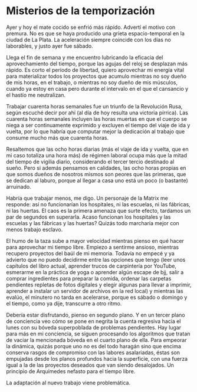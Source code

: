 # Misterios de la temporización


Ayer y hoy el mate cocido se enfrió más rápido. Advertí el motivo con premura.
No es que se haya producido una grieta espacio-temporal en la ciudad de La
Plata. La aceleración siempre coincide con los días no laborables, y justo ayer
fue sábado.

Llega el fin de semana y me encuentro lubricando la eficacia del
aprovechamiento del tiempo, porque las agujas del reloj se desplazan más
rápido. Es corto el período de libertad, quiero aprovechar mi energía
vital para materializar todos los proyectos que acumulo mientras no soy
dueño de mis horas, en el trabajo, o mientras no soy dueño de mis
músculos, cuando ya estoy en casa pero durante el intervalo en el que el
cansancio y el hastío me neutralizan.

Trabajar cuarenta horas semanales fue un triunfo de la Revolución Rusa,
según escuché decir por ahí (al día de hoy resulta una victoria
pírrica). Las cuarenta horas semanales incluyen las horas muertas en que
el cuerpo se niega a ser continuamente exprimido y excluyen el tiempo
del viaje de ida y vuelta, por lo que habría que computar mejor la
dedicación al trabajo que consume mucho más que cuarenta horas.

Resaltemos que las ocho horas diarias (más el viaje de ida y vuelta, que
en mi caso totaliza una hora más) de régimen laboral ocupa más que la
mitad del tiempo de vigilia diario, considerando el tercer tercio
destinado al sueño. Pero si además pensamos en calidades, las ocho horas
propias en que somos dueños de nosotros mismos son peores que las
primeras, que se dedican al laburo, porque al llegar a casa uno está un
poco (o bastante) arruinado.

Habría que trabajar menos, me digo. Un personaje de la Matrix me
responde: así no funcionarían los hospitales, ni las escuelas, ni las
fábricas, ni las huertas. El caos es la primera amenaza que surte
efecto, tardamos un par de segundos en superarla. Acaso funcionan los
hospitales y las escuelas y las fábricas y las huertas? Quizás todo
marcharía mejor con menos trabajo esclavo.

El humo de la taza sube a mayor velocidad mientras pienso en qué hacer
para aprovechar mi tiempo libre. Empiezo a sentirme ansioso, mientras
recupero proyectos del baúl de mi memoria. Todavía no empecé y ya
advierto que no puedo decidirme entre las opciones que tengo (leer unos
capítulos del libro actual, aprender trucos de carpintería por YouTube,
esmerarme en la práctica de yoga o aprender algún escape de bjj, salir a
comprar ingredientes para preparar la comida, ordenar las carpetas
pendientes repletas de fotos digitales y elegir algunas para llevar a
imprimir, aprender a instalar un servidor de archivos en la red local) y
mientras las evalúo, el minutero no tarda en acelerarse, porque es
sábado o domingo y el tiempo, como ya dije, transcurre a otro ritmo.

Debería estar disfrutando, pienso en segundo plano. Y en un tercer plano
de conciencia veo cómo se pone en negrita la cuenta regresiva hacia el
lunes con su bóveda superpoblada de problemas pendientes. Hay lugar para
más en mi conciencia, se siguen procesando los algoritmos que tratan de
vaciar la mencionada bóveda en el cuarto plano de ella. Para empeorar la
dinámica, quizás porque uno no es del todo haragán sino que encima
conserva rasgos de compromiso con las labores asalariadas, éstas son
empujadas desde los planos profundos hacia la superficie, con una fuerza
igual a la de las proyectos deseados que van siendo desalojados. Un
principio de Arquímedes nefasto para el tiempo libre.

La adaptación al nuevo trabajo viene problemática.

